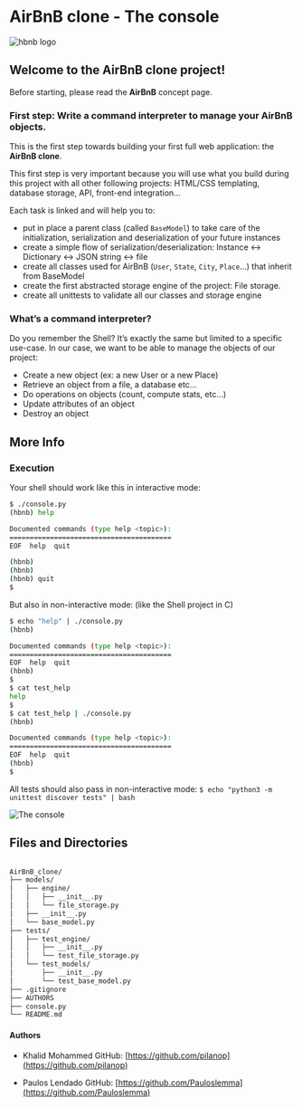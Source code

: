 # AirBnB clone - The console
![hbnb logo](https://i.postimg.cc/8cr4ktnQ/65f4a1dd9c51265f49d0.png)

## Welcome to the AirBnB clone project!
Before starting, please read the **AirBnB** concept page. 

### First step: Write a command interpreter to manage your AirBnB objects.
This is the first step towards building your first full web application: the **AirBnB clone**. 

This first step is very important because you will use what you build during this project with all other following projects: HTML/CSS templating, database storage, API, front-end integration…

Each task is linked and will help you to:

- put in place a parent class (called `BaseModel`) to take care of the initialization, serialization and deserialization of your future instances
- create a simple flow of serialization/deserialization: Instance <-> Dictionary <-> JSON string <-> file
- create all classes used for AirBnB (`User`, `State`, `City`, `Place`…) that inherit from BaseModel
- create the first abstracted storage engine of the project: File storage.
- create all unittests to validate all our classes and storage engine


### What’s a command interpreter?
Do you remember the Shell? It’s exactly the same but limited to a specific use-case. In our case, we want to be able to manage the objects of our project:

- Create a new object (ex: a new User or a new Place)
- Retrieve an object from a file, a database etc…
- Do operations on objects (count, compute stats, etc…)
- Update attributes of an object
- Destroy an object


## More Info
### Execution
Your shell should work like this in interactive mode:

```bash
$ ./console.py
(hbnb) help

Documented commands (type help <topic>):
========================================
EOF  help  quit

(hbnb) 
(hbnb) 
(hbnb) quit
$
```

But also in non-interactive mode: (like the Shell project in C)

```bash
$ echo "help" | ./console.py
(hbnb)

Documented commands (type help <topic>):
========================================
EOF  help  quit
(hbnb) 
$
$ cat test_help
help
$
$ cat test_help | ./console.py
(hbnb)

Documented commands (type help <topic>):
========================================
EOF  help  quit
(hbnb) 
$
```
All tests should also pass in non-interactive mode: `$ echo "python3 -m unittest discover tests" | bash`

![The console](https://i.postimg.cc/cHGwM0Fj/815046647d23428a14ca.png)

## Files and Directories

```bash

AirBnB_clone/
├── models/
│   ├── engine/
│   │   ├── __init__.py
│   │   └── file_storage.py
│   ├── __init__.py
│   └── base_model.py
├── tests/
│   ├── test_engine/
│   │   ├── __init__.py
│   │   └── test_file_storage.py
│   └── test_models/
│       ├── __init__.py
│       └── test_base_model.py
├── .gitignore
├── AUTHORS
├── console.py
└── README.md

```

#### Authors

- Khalid Mohammed
  GitHub: [https://github.com/pilanop](https://github.com/pilanop)

- Paulos Lendado
  GitHub: [https://github.com/Pauloslemma](https://github.com/Pauloslemma)
